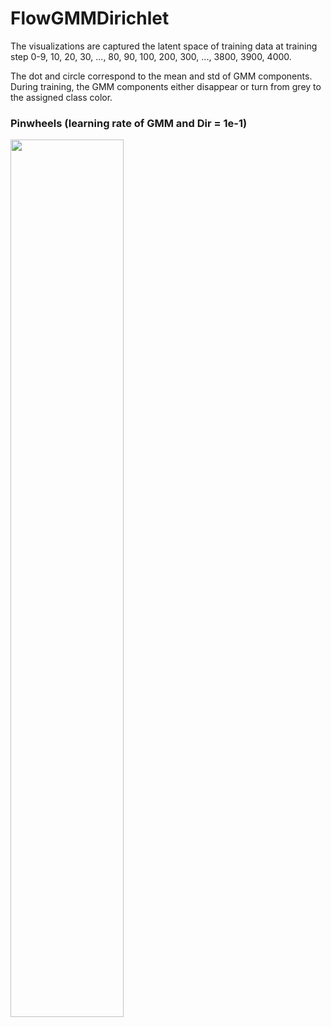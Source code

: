 # FlowGMMDirichlet

The visualizations are captured the latent space of training data at training step 0-9, 10, 20, 30, ..., 80, 90, 100, 200, 300, ..., 3800, 3900, 4000.

The dot and circle correspond to the mean and std of GMM components. During training, the GMM components either disappear or turn from grey to the assigned class color. 

### Pinwheels (learning rate of GMM and Dir = 1e-1)
<img src="pinwheels_1e-1_0.gif" width="60%" height="60%">
